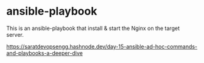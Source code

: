 # ansible-playbook
This is an ansible-playbook that install &amp; start the Nginx on the target server.

https://saratdevopsengg.hashnode.dev/day-15-ansible-ad-hoc-commands-and-playbooks-a-deeper-dive
